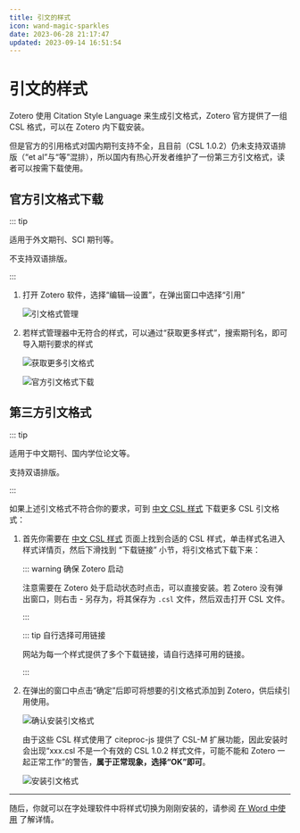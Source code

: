 ```yaml
---
title: 引文的样式
icon: wand-magic-sparkles
date: 2023-06-28 21:17:47
updated: 2023-09-14 16:51:54
---
```


# 引文的样式

Zotero 使用 Citation Style Language 来生成引文格式，Zotero 官方提供了一组 CSL 格式，可以在 Zotero 内下载安装。

但是官方的引用格式对国内期刊支持不全，且目前（CSL 1.0.2）仍未支持双语排版（“et al”与“等”混排），所以国内有热心开发者维护了一份第三方引文格式，读者可以按需下载使用。

## 官方引文格式下载

::: tip

适用于外文期刊、SCI 期刊等。

不支持双语排版。

:::

1. 打开 Zotero 软件，选择“编辑—设置”，在弹出窗口中选择“引用”

   ![引文格式管理](../assets/images/image-zotero-引文格式管理.png)

2. 若样式管理器中无符合的样式，可以通过“获取更多样式”，搜索期刊名，即可导入期刊要求的样式

   ![获取更多引文格式](../assets/images/image-zotero-获取更多引文格式.png)

   ![官方引文格式下载](../assets/images/image-zotero-官方引文格式.png)

## 第三方引文格式

::: tip

适用于中文期刊、国内学位论文等。

支持双语排版。

:::

如果上述引文格式不符合你的要求，可到 [中文 CSL 样式](https://zotero-chinese.com/styles) 下载更多 CSL 引文格式：

1. 首先你需要在 [中文 CSL 样式](https://zotero-chinese.com/styles) 页面上找到合适的 CSL 样式，单击样式名进入样式详情页，然后下滑找到 “下载链接” 小节，将引文格式下载下来：

   <!-- ![下载引文](../assets/images/image-github下载引文格式.png) -->

   ::: warning 确保 Zotero 启动

   注意需要在 Zotero 处于启动状态时点击，可以直接安装。若 Zotero 没有弹出窗口，则右击 - 另存为，将其保存为 `.csl` 文件，然后双击打开 CSL 文件。

   :::

   ::: tip 自行选择可用链接

   网站为每一个样式提供了多个下载链接，请自行选择可用的链接。

   :::

2. 在弹出的窗口中点击“确定”后即可将想要的引文格式添加到 Zotero，供后续引用使用。

   ![确认安装引文格式](../assets/images/image-确认安装引文格式.png)

   由于这些 CSL 样式使用了 citeproc-js 提供了 CSL-M 扩展功能，因此安装时会出现“xxx.csl 不是一个有效的 CSL 1.0.2 样式文件，可能不能和 Zotero 一起正常工作”的警告，**属于正常现象，选择“OK”即可**。

   ![安装引文格式](../assets/images/image-安装引文格式.png)

---

随后，你就可以在字处理软件中将样式切换为刚刚安装的，请参阅 [在 Word 中使用](./ms-word-plugin.md) 了解详情。
